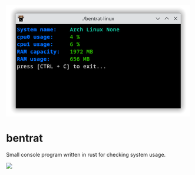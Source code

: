 <img src="https://github.com/RngValue/BentRat/blob/main/readme_res/bentrat_in_action.png">
<h1>bentrat</h1>
<p>Small console program written in rust for checking system usage.</p>
<img width=120 src="https://c.tenor.com/jomR5uqWXzMAAAAd/real-horizontally-spinning-rat.gif">
